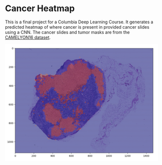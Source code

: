 # Cancer Heatmap

This is a final project for a Columbia Deep Learning Course. It generates a predicted heatmap of where cancer is present in provided cancer slides using a CNN. The cancer slides and tumor masks are from the [CAMELYON16 dataset](https://camelyon17.grand-challenge.org/Data/).

![Cover Image](https://github.com/zachbogart/cancer_heatmap/blob/master/cancer_predicted_overlay.png) 
